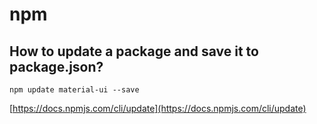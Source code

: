 # npm

## How to update a package and save it to package.json?

`npm update material-ui --save`

[https://docs.npmjs.com/cli/update](https://docs.npmjs.com/cli/update)



